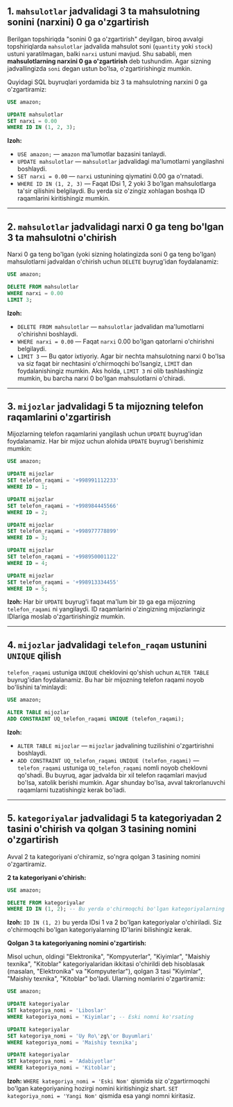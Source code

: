 ## 1\. `mahsulotlar` jadvalidagi 3 ta mahsulotning sonini (narxini) 0 ga o'zgartirish

Berilgan topshiriqda "sonini 0 ga o'zgartirish" deyilgan, biroq avvalgi topshiriqlarda `mahsulotlar` jadvalida mahsulot soni (`quantity` yoki `stock`) ustuni yaratilmagan, balki `narxi` ustuni mavjud. Shu sababli, men **mahsulotlarning narxini 0 ga o'zgartirish** deb tushundim. Agar sizning jadvallingizda `soni` degan ustun bo'lsa, o'zgartirishingiz mumkin.

Quyidagi SQL buyruqlari yordamida biz 3 ta mahsulotning narxini 0 ga o'zgartiramiz:

```sql
USE amazon;

UPDATE mahsulotlar
SET narxi = 0.00
WHERE ID IN (1, 2, 3);
```

**Izoh:**

  * `USE amazon;` — `amazon` ma'lumotlar bazasini tanlaydi.
  * `UPDATE mahsulotlar` — `mahsulotlar` jadvalidagi ma'lumotlarni yangilashni boshlaydi.
  * `SET narxi = 0.00` — `narxi` ustunining qiymatini 0.00 ga o'rnatadi.
  * `WHERE ID IN (1, 2, 3)` — Faqat IDsi 1, 2 yoki 3 bo'lgan mahsulotlarga ta'sir qilishini belgilaydi. Bu yerda siz o'zingiz xohlagan boshqa ID raqamlarini kiritishingiz mumkin.

-----

## 2\. `mahsulotlar` jadvalidagi narxi 0 ga teng bo'lgan 3 ta mahsulotni o'chirish

Narxi 0 ga teng bo'lgan (yoki sizning holatingizda soni 0 ga teng bo'lgan) mahsulotlarni jadvaldan o'chirish uchun `DELETE` buyrug'idan foydalanamiz:

```sql
USE amazon;

DELETE FROM mahsulotlar
WHERE narxi = 0.00
LIMIT 3;
```

**Izoh:**

  * `DELETE FROM mahsulotlar` — `mahsulotlar` jadvalidan ma'lumotlarni o'chirishni boshlaydi.
  * `WHERE narxi = 0.00` — Faqat `narxi` 0.00 bo'lgan qatorlarni o'chirishni belgilaydi.
  * `LIMIT 3` — Bu qator ixtiyoriy. Agar bir nechta mahsulotning narxi 0 bo'lsa va siz faqat bir nechtasini o'chirmoqchi bo'lsangiz, `LIMIT` dan foydalanishingiz mumkin. Aks holda, `LIMIT 3` ni olib tashlashingiz mumkin, bu barcha narxi 0 bo'lgan mahsulotlarni o'chiradi.

-----

## 3\. `mijozlar` jadvalidagi 5 ta mijozning telefon raqamlarini o'zgartirish

Mijozlarning telefon raqamlarini yangilash uchun `UPDATE` buyrug'idan foydalanamiz. Har bir mijoz uchun alohida `UPDATE` buyrug'i berishimiz mumkin:

```sql
USE amazon;

UPDATE mijozlar
SET telefon_raqami = '+998991112233'
WHERE ID = 1;

UPDATE mijozlar
SET telefon_raqami = '+998984445566'
WHERE ID = 2;

UPDATE mijozlar
SET telefon_raqami = '+998977778899'
WHERE ID = 3;

UPDATE mijozlar
SET telefon_raqami = '+998950001122'
WHERE ID = 4;

UPDATE mijozlar
SET telefon_raqami = '+998913334455'
WHERE ID = 5;
```

**Izoh:** Har bir `UPDATE` buyrug'i faqat ma'lum bir `ID` ga ega mijozning `telefon_raqami` ni yangilaydi. ID raqamlarini o'zingizning mijozlaringiz IDlariga moslab o'zgartirishingiz mumkin.

-----

## 4\. `mijozlar` jadvalidagi `telefon_raqam` ustunini `UNIQUE` qilish

`telefon_raqami` ustuniga `UNIQUE` cheklovini qo'shish uchun `ALTER TABLE` buyrug'idan foydalanamiz. Bu har bir mijozning telefon raqami noyob bo'lishini ta'minlaydi:

```sql
USE amazon;

ALTER TABLE mijozlar
ADD CONSTRAINT UQ_telefon_raqami UNIQUE (telefon_raqami);
```

**Izoh:**

  * `ALTER TABLE mijozlar` — `mijozlar` jadvalining tuzilishini o'zgartirishni boshlaydi.
  * `ADD CONSTRAINT UQ_telefon_raqami UNIQUE (telefon_raqami)` — `telefon_raqami` ustuniga `UQ_telefon_raqami` nomli noyob cheklovni qo'shadi. Bu buyruq, agar jadvalda bir xil telefon raqamlari mavjud bo'lsa, xatolik berishi mumkin. Agar shunday bo'lsa, avval takrorlanuvchi raqamlarni tuzatishingiz kerak bo'ladi.

-----

## 5\. `kategoriyalar` jadvalidagi 5 ta kategoriyadan 2 tasini o'chirish va qolgan 3 tasining nomini o'zgartirish

Avval 2 ta kategoriyani o'chiramiz, so'ngra qolgan 3 tasining nomini o'zgartiramiz.

**2 ta kategoriyani o'chirish:**

```sql
USE amazon;

DELETE FROM kategoriyalar
WHERE ID IN (1, 2); -- Bu yerda o'chirmoqchi bo'lgan kategoriyalarning ID'larini kiriting
```

**Izoh:** `ID IN (1, 2)` bu yerda IDsi 1 va 2 bo'lgan kategoriyalar o'chiriladi. Siz o'chirmoqchi bo'lgan kategoriyalarning ID'larini bilishingiz kerak.

**Qolgan 3 ta kategoriyaning nomini o'zgartirish:**

Misol uchun, oldingi "Elektronika", "Kompyuterlar", "Kiyimlar", "Maishiy texnika", "Kitoblar" kategoriyalaridan ikkitasi o'chirildi deb hisoblasak (masalan, "Elektronika" va "Kompyuterlar"), qolgan 3 tasi "Kiyimlar", "Maishiy texnika", "Kitoblar" bo'ladi. Ularning nomlarini o'zgartiramiz:

```sql
USE amazon;

UPDATE kategoriyalar
SET kategoriya_nomi = 'Liboslar'
WHERE kategoriya_nomi = 'Kiyimlar'; -- Eski nomni ko'rsating

UPDATE kategoriyalar
SET kategoriya_nomi = 'Uy Ro\'zg\'or Buyumlari'
WHERE kategoriya_nomi = 'Maishiy texnika';

UPDATE kategoriyalar
SET kategoriya_nomi = 'Adabiyotlar'
WHERE kategoriya_nomi = 'Kitoblar';
```

**Izoh:** `WHERE kategoriya_nomi = 'Eski Nom'` qismida siz o'zgartirmoqchi bo'lgan kategoriyaning hozirgi nomini kiritishingiz shart. `SET kategoriya_nomi = 'Yangi Nom'` qismida esa yangi nomni kiritasiz.